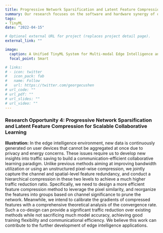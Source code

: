 ```yaml
---
title: Progressive Network Sparsification and Latent Feature Compression for Scalable Collaborative Learning.
summary: Our research focuses on the software and hardware synergy of on-device learning techniques, covering the scope of model-level neural network design, algorithm-level training optimization and hardware-level arithmetic acceleration.
tags:
- TinyML
date: "2022-04-15"

# Optional external URL for project (replaces project detail page).
external_link: ""

image:
  caption: A Unified TinyML System for Multi-modal Edge Intelligence and Real-time Visual Perception
  focal_point: Smart

# links:
# - icon: twitter
#   icon_pack: fab
#   name: Follow
#   url: https://twitter.com/georgecushen
# url_code: ""
# url_pdf: ""
# url_slides: ""
# url_video: ""
---
```


### Research Opportunity 4: Progressive Network Sparsification and Latent Feature Compression for Scalable Collaborative Learning

**Illustration:** In the edge intelligence environment, new data is continuously generated on user devices that cannot be aggregated at once due to privacy and energy concerns. These issues require us to develop new insights into traffic saving to build a communication-efficient collaborative learning paradigm. Unlike previous methods aiming at improving bandwidth utilization or using an unstructured pixel-wise compression, we jointly capture the channel and spatial-level feature redundancy, and conduct a hierarchical compression in these two levels to achieve a much higher traffic reduction ratio. Specifically, we need to design a more efficient feature compression method to leverage the pixel similarity, and reorganize the features into groups based on channel significance to prune the network. Meanwhile, we intend to calibrate the gradients of compressed features with a comprehensive theoretical analysis of the convergence rate. Such a co-design can provide a significant traffic reduction over existing methods while not sacrificing much model accuracy, achieving good training flexibility and communicational efficiency. We believe this work can contribute to the further development of edge intelligence applications.